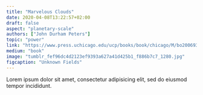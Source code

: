 ```yaml
---
title: "Marvelous Clouds"
date: 2020-04-08T13:22:57+02:00
draft: false
aspect: "planetary-scale"
authors: ["John Durham Peters"]
topic: "power"
link: "https://www.press.uchicago.edu/ucp/books/book/chicago/M/bo20069392.html"
medium: "book"
image: "tumblr_fef96dc4d2123ef9393a627a41d425b1_f886b7c7_1280.jpg"
figcaption: "Unknown Fields"
---
```

Lorem ipsum dolor sit amet, consectetur adipisicing elit, sed do eiusmod
tempor incididunt.